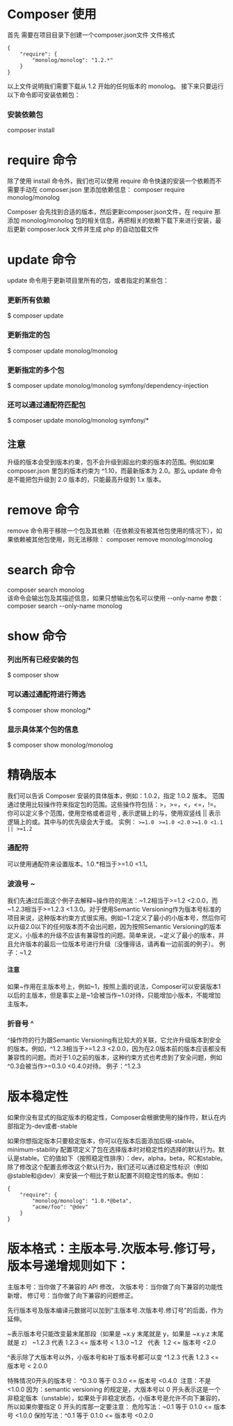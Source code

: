 # Composer 使用
首先 需要在项目目录下创建一个composer.json文件
文件格式
```
{
    "require": {
        "monolog/monolog": "1.2.*"
    }
}
```
以上文件说明我们需要下载从 1.2 开始的任何版本的 monolog。
接下来只要运行以下命令即可安装依赖包：
### 安装依赖包
composer install
# require 命令
除了使用 install 命令外，我们也可以使用 require 命令快速的安装一个依赖而不需要手动在 composer.json 里添加依赖信息：
 composer require monolog/monolog  

Composer 会先找到合适的版本，然后更新composer.json文件，在 require 那添加 monolog/monolog 包的相关信息，再把相关的依赖下载下来进行安装，最后更新 composer.lock 文件并生成 php 的自动加载文件  
# update 命令  
update 命令用于更新项目里所有的包，或者指定的某些包：
### 更新所有依赖
$ composer update
### 更新指定的包
$ composer update monolog/monolog
### 更新指定的多个包
$ composer update monolog/monolog symfony/dependency-injection
### 还可以通过通配符匹配包
$ composer update monolog/monolog symfony/*
## 注意  
升级的版本会受到版本约束，包不会升级到超出约束的版本的范围。例如如果 composer.json 里包的版本约束为 ^1.10，而最新版本为 2.0。那么 update 命令是不能把包升级到 2.0 版本的，只能最高升级到 1.x 版本。  

# remove 命令  
remove 命令用于移除一个包及其依赖（在依赖没有被其他包使用的情况下），如果依赖被其他包使用，则无法移除：
composer remove monolog/monolog  

# search 命令  
composer search monolog  
该命令会输出包及其描述信息，如果只想输出包名可以使用 --only-name 参数：  
 composer search --only-name monolog  
# show 命令  

### 列出所有已经安装的包
$ composer show
### 可以通过通配符进行筛选
$ composer show monolog/*
### 显示具体某个包的信息
$ composer show monolog/monolog

# 精确版本
我们可以告诉 Composer 安装的具体版本，例如：1.0.2，指定 1.0.2 版本。
范围
通过使用比较操作符来指定包的范围。这些操作符包括：>，>=，<，<=，!=。
你可以定义多个范围，使用空格或者逗号 , 表示逻辑上的与，使用双竖线 || 表示逻辑上的或。其中与的优先级会大于或。 实例：
 `>=1.0`
` >=1.0 <2.0`
 `>=1.0 <1.1 || >=1.2`

### 通配符
可以使用通配符来设置版本。1.0.*相当于>=1.0 <1.1。

### 波浪号 ~
我们先通过后面这个例子去解释~操作符的用法：~1.2相当于>=1.2 <2.0.0，而~1.2.3相当于>=1.2.3 <1.3.0。对于使用Semantic Versioning作为版本号标准的项目来说，这种版本约束方式很实用。例如~1.2定义了最小的小版本号，然后你可以升级2.0以下的任何版本而不会出问题，因为按照Semantic Versioning的版本定义，小版本的升级不应该有兼容性的问题。简单来说，~定义了最小的版本，并且允许版本的最后一位版本号进行升级（没懂得话，请再看一边前面的例子）。
例子：~1.2
#### 注意
如果~作用在主版本号上，例如~1，按照上面的说法，Composer可以安装版本1以后的主版本，但是事实上是~1会被当作~1.0对待，只能增加小版本，不能增加主版本。

### 折音号 ^
^操作符的行为跟Semantic Versioning有比较大的关联，它允许升级版本到安全的版本。例如，^1.2.3相当于>=1.2.3 <2.0.0，因为在2.0版本前的版本应该都没有兼容性的问题。而对于1.0之前的版本，这种约束方式也考虑到了安全问题，例如^0.3会被当作>=0.3.0 <0.4.0对待。
例子：^1.2.3

# 版本稳定性
如果你没有显式的指定版本的稳定性，Composer会根据使用的操作符，默认在内部指定为-dev或者-stable  

如果你想指定版本只要稳定版本，你可以在版本后面添加后缀-stable。
minimum-stability 配置项定义了包在选择版本时对稳定性的选择的默认行为。默认是stable。它的值如下（按照稳定性排序）：dev，alpha，beta，RC和stable。除了修改这个配置去修改这个默认行为，我们还可以通过稳定性标识（例如@stable和@dev）来安装一个相比于默认配置不同稳定性的版本。例如：
```
{
    "require": {
        "monolog/monolog": "1.0.*@beta",
        "acme/foo": "@dev"
    }
}
```
# 版本格式：主版本号.次版本号.修订号，版本号递增规则如下：
主版本号：当你做了不兼容的 API 修改，
次版本号：当你做了向下兼容的功能性新增，
修订号：当你做了向下兼容的问题修正。

先行版本号及版本编译元数据可以加到“主版本号.次版本号.修订号”的后面，作为延伸。

~表示版本号只能改变最末尾那段（如果是 ~x.y 末尾就是 y，如果是 ~x.y.z 末尾就是 z）
~1.2.3 代表 1.2.3 <= 版本号 < 1.3.0
~1.2   代表  1.2 <= 版本号 <2.0

^表示除了大版本号以外，小版本号和补丁版本号都可以变
^1.2.3 代表 1.2.3 <= 版本号 < 2.0.0

特殊情况0开头的版本号：
^0.3.0 等于 0.3.0 <= 版本号 <0.4.0  注意：不是 <1.0.0
因为：semantic versioning 的规定是，大版本号以 0 开头表示这是一个非稳定版本（unstable），如果处于非稳定状态，小版本号是允许不向下兼容的，
所以如果你要指定 0 开头的库那一定要注意：
危险写法：~0.1 等于 0.1.0 <= 版本号 <1.0.0
保险写法：^0.1 等于 0.1.0 <= 版本号 <0.2.0


























































